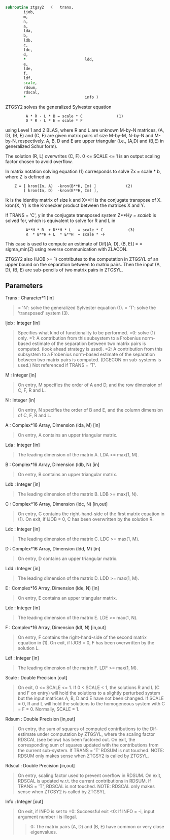 ```fortran
subroutine ztgsy2	(	trans,
		ijob,
		m,
		n,
		a,
		lda,
		b,
		ldb,
		c,
		ldc,
		d,
		*                          ldd,
		e,
		lde,
		f,
		ldf,
		scale,
		rdsum,
		rdscal,
		*                          info )
```

 ZTGSY2 solves the generalized Sylvester equation

             A * R - L * B = scale * C               (1)
             D * R - L * E = scale * F

 using Level 1 and 2 BLAS, where R and L are unknown M-by-N matrices,
 (A, D), (B, E) and (C, F) are given matrix pairs of size M-by-M,
 N-by-N and M-by-N, respectively. A, B, D and E are upper triangular
 (i.e., (A,D) and (B,E) in generalized Schur form).

 The solution (R, L) overwrites (C, F). 0 <= SCALE <= 1 is an output
 scaling factor chosen to avoid overflow.

 In matrix notation solving equation (1) corresponds to solve
 Zx = scale * b, where Z is defined as

        Z = [ kron(In, A)  -kron(B**H, Im) ]             (2)
            [ kron(In, D)  -kron(E**H, Im) ],

 Ik is the identity matrix of size k and X**H is the conjugate transpose of X.
 kron(X, Y) is the Kronecker product between the matrices X and Y.

 If TRANS = 'C', y in the conjugate transposed system Z**H*y = scale*b
 is solved for, which is equivalent to solve for R and L in

             A**H * R  + D**H * L   = scale * C           (3)
             R  * B**H + L  * E**H  = scale * -F

 This case is used to compute an estimate of Dif[(A, D), (B, E)] =
 = sigma_min(Z) using reverse communication with ZLACON.

 ZTGSY2 also (IJOB >= 1) contributes to the computation in ZTGSYL
 of an upper bound on the separation between to matrix pairs. Then
 the input (A, D), (B, E) are sub-pencils of two matrix pairs in
 ZTGSYL.

## Parameters
Trans : Character*1 [in]
> = 'N': solve the generalized Sylvester equation (1).
> = 'T': solve the 'transposed' system (3).

Ijob : Integer [in]
> Specifies what kind of functionality to be performed.
> =0: solve (1) only.
> =1: A contribution from this subsystem to a Frobenius
> norm-based estimate of the separation between two matrix
> pairs is computed. (look ahead strategy is used).
> =2: A contribution from this subsystem to a Frobenius
> norm-based estimate of the separation between two matrix
> pairs is computed. (DGECON on sub-systems is used.)
> Not referenced if TRANS = 'T'.

M : Integer [in]
> On entry, M specifies the order of A and D, and the row
> dimension of C, F, R and L.

N : Integer [in]
> On entry, N specifies the order of B and E, and the column
> dimension of C, F, R and L.

A : Complex*16 Array, Dimension (lda, M) [in]
> On entry, A contains an upper triangular matrix.

Lda : Integer [in]
> The leading dimension of the matrix A. LDA >= max(1, M).

B : Complex*16 Array, Dimension (ldb, N) [in]
> On entry, B contains an upper triangular matrix.

Ldb : Integer [in]
> The leading dimension of the matrix B. LDB >= max(1, N).

C : Complex*16 Array, Dimension (ldc, N) [in,out]
> On entry, C contains the right-hand-side of the first matrix
> equation in (1).
> On exit, if IJOB = 0, C has been overwritten by the solution
> R.

Ldc : Integer [in]
> The leading dimension of the matrix C. LDC >= max(1, M).

D : Complex*16 Array, Dimension (ldd, M) [in]
> On entry, D contains an upper triangular matrix.

Ldd : Integer [in]
> The leading dimension of the matrix D. LDD >= max(1, M).

E : Complex*16 Array, Dimension (lde, N) [in]
> On entry, E contains an upper triangular matrix.

Lde : Integer [in]
> The leading dimension of the matrix E. LDE >= max(1, N).

F : Complex*16 Array, Dimension (ldf, N) [in,out]
> On entry, F contains the right-hand-side of the second matrix
> equation in (1).
> On exit, if IJOB = 0, F has been overwritten by the solution
> L.

Ldf : Integer [in]
> The leading dimension of the matrix F. LDF >= max(1, M).

Scale : Double Precision [out]
> On exit, 0 <= SCALE <= 1. If 0 < SCALE < 1, the solutions
> R and L (C and F on entry) will hold the solutions to a
> slightly perturbed system but the input matrices A, B, D and
> E have not been changed. If SCALE = 0, R and L will hold the
> solutions to the homogeneous system with C = F = 0.
> Normally, SCALE = 1.

Rdsum : Double Precision [in,out]
> On entry, the sum of squares of computed contributions to
> the Dif-estimate under computation by ZTGSYL, where the
> scaling factor RDSCAL (see below) has been factored out.
> On exit, the corresponding sum of squares updated with the
> contributions from the current sub-system.
> If TRANS = 'T' RDSUM is not touched.
> NOTE: RDSUM only makes sense when ZTGSY2 is called by
> ZTGSYL.

Rdscal : Double Precision [in,out]
> On entry, scaling factor used to prevent overflow in RDSUM.
> On exit, RDSCAL is updated w.r.t. the current contributions
> in RDSUM.
> If TRANS = 'T', RDSCAL is not touched.
> NOTE: RDSCAL only makes sense when ZTGSY2 is called by
> ZTGSYL.

Info : Integer [out]
> On exit, if INFO is set to
> =0: Successful exit
> <0: If INFO = -i, input argument number i is illegal.
> >0: The matrix pairs (A, D) and (B, E) have common or very
> close eigenvalues.

